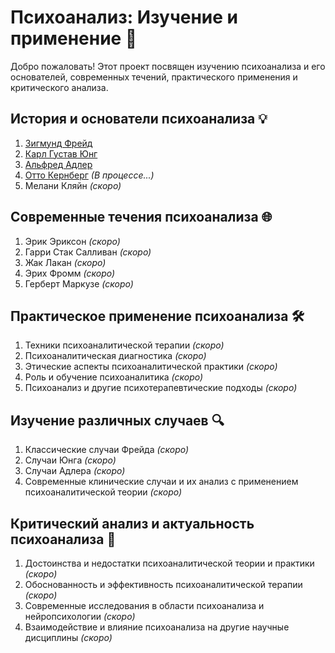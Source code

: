 # Психоанализ: Изучение и применение 🧠

Добро пожаловать! Этот проект посвящен изучению психоанализа и его основателей, современных течений, практического применения и критического анализа.

## История и основатели психоанализа 💡

1. [Зигмунд Фрейд](1_freud.md)
2. [Карл Густав Юнг](2_jung.md)
3. [Альфред Адлер](3_adler.md)
4. [Отто Кернберг](4_kernberg.md) _(В процессе...)_
5. Мелани Кляйн _(скоро)_

## Современные течения психоанализа 🌐

1. Эрик Эриксон _(скоро)_
2. Гарри Стак Салливан _(скоро)_
3. Жак Лакан _(скоро)_
4. Эрих Фромм _(скоро)_
5. Герберт Маркузе _(скоро)_

## Практическое применение психоанализа 🛠️

1. Техники психоаналитической терапии _(скоро)_
2. Психоаналитическая диагностика _(скоро)_
3. Этические аспекты психоаналитической практики _(скоро)_
4. Роль и обучение психоаналитика _(скоро)_
5. Психоанализ и другие психотерапевтические подходы _(скоро)_

## Изучение различных случаев 🔍

1. Классические случаи Фрейда _(скоро)_
2. Случаи Юнга _(скоро)_
3. Случаи Адлера _(скоро)_
4. Современные клинические случаи и их анализ с применением психоаналитической теории _(скоро)_

## Критический анализ и актуальность психоанализа 📝

1. Достоинства и недостатки психоаналитической теории и практики _(скоро)_
2. Обоснованность и эффективность психоаналитической терапии _(скоро)_
3. Современные исследования в области психоанализа и нейропсихологии _(скоро)_
4. Взаимодействие и влияние психоанализа на другие научные дисциплины _(скоро)_